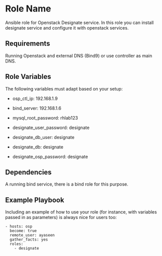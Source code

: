 Role Name
=========

Ansible role for Openstack Designate service. In this role you can install designate service and configure it with openstack services.

Requirements
------------

Running Openstack and external DNS (Bind9) or use controller as main DNS.

Role Variables
--------------

The following variables must adapt based on your setup:

* osp_ctl_ip: 192.168.1.9

* bind_server: 192.168.1.6

* mysql_root_password: rhlab123

* designate_user_password: designate

* designate_db_user: designate

* designate_db: designate

* designate_osp_password: designate

Dependencies
------------

A running bind service, there is a bind role for this purpose.



Example Playbook
----------------

Including an example of how to use your role (for instance, with variables passed in as parameters) is always nice for users too:

    - hosts: osp
      become: true
      remote_user: ayaseen
      gather_facts: yes
      roles:
        - designate

